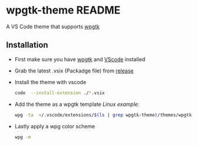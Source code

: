 # wpgtk-theme README
A VS Code theme that supports [wpgtk](https://github.com/deviantfero/wpgtk)

## Installation 
- First make sure you have [wpgtk](https://github.com/deviantfero/wpgtk) and [VScode](https://code.visualstudio.com/) installed

- Grab the latest .vsix (Packadge file) from [release](https://github.com/GeoDerp/vscode-wpgtk-theme/releases) 

- Install the theme with vscode
  ```bash
  code  --install-extension ./*.vsix
  ```
  
- Add the theme as a wpgtk template
  _Linux example:_
  ```bash
  wpg -ta  ~/.vscode/extensions/$(ls | grep wpgtk-theme)/themes/wpgtk-theme-color-theme.json
  ```
  
- Lastly apply a wpg color scheme 
  ```bash
  wpg -m
  ```